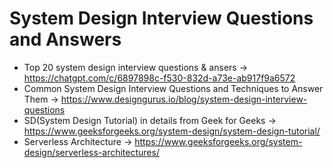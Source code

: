 # System Design Interview Questions and Answers 

* Top 20 system design interview questions & ansers -> https://chatgpt.com/c/6897898c-f530-832d-a73e-ab917f9a6572
* Common System Design Interview Questions and Techniques to Answer Them -> https://www.designgurus.io/blog/system-design-interview-questions
* SD(System Design Tutorial) in details from Geek for Geeks -> https://www.geeksforgeeks.org/system-design/system-design-tutorial/
* Serverless Architecture  -> https://www.geeksforgeeks.org/system-design/serverless-architectures/

